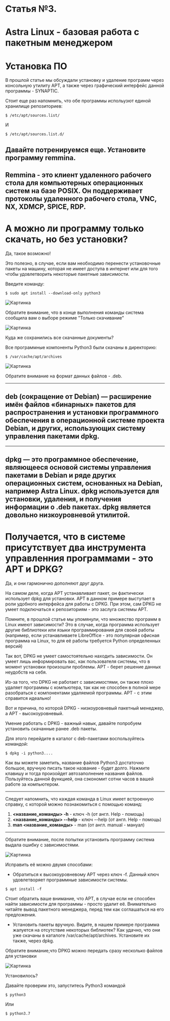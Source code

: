 
# Статья №3.

# Astra Linux -  базовая работа с пакетным менеджером

# Установка ПО
В прошлой статье мы обсуждали установку и удаление программ через консольную утилиту APT, а также через графический интерфейс данной программы - SYNAPTIC.

Стоит еще раз напомнить, что обе программы испольузют единой хранилище репозиториев:
```console
$ /etc/apt/sources.list/
```
И
```console
$ /etc/apt/sources.list.d/
```

Давайте потренируемся еще. Установите программу remmina.
---------------
Remmina - это клиент удаленного рабочего стола для компьютерных операционных
систем на базе POSIX. Он поддерживает протоколы удаленного рабочего стола,
VNC, NX, XDMCP, SPICE, RDP.
---------------

# А можно ли программу только скачать, но без установки?

Да, такое возможно!

Это полезно, в случае, если вам необходимо перенести установочные пакеты на
машину, которая не имеет доступа в интернет или для того чтобы удовлетворить
некоторые пакетные зависимости.

Введите команду:
```console
$ sudo apt install --download-only python3
```

![Картинка](./Photo31.png)

Обратите внимание, что в конце выполнения команды система сообщила вам о выборе режиме "Только скачивание"

![Картинка](./Photo32.png)

Куда же сохранились все скачанные документы?

Все программные компоненты Python3 были скачаны в директорию:
```console
$ /var/cache/apt/archives
```

![Картинка](./Photo33.png)

Обратите внимание на формат данных файлов - .deb.

---------------
deb (сокращение от Debian) — расширение имён файлов «бинарных»
пакетов для распространения и установки программного обеспечения в
операционной системе проекта Debian, и других, использующих систему
управления пакетами dpkg.
---------------

---------------
dpkg — это программное обеспечение, являющееся основой системы
управления пакетами в Debian и ряде других операционных систем,
основанных на Debian, например Astra Linux. dpkg используется для установки,
удаления, и получения информации о .deb пакетах. dpkg является довольно
низкоуровневой утилитой.
---------------

# Получается, что в системе присутствует два инструмента управленния программами - это APT и DPKG?

Да, и они гармонично дополняют друг друга.

На самом деле, когда APT устанавливает пакет, он фактически использует dpkg для установки. APT в данном примере выступает в роли удобного интерфейса для работы с DPKG.
При этом, сам DPKG не умеет подключаться к репозиториям - это заслуга системы APT.

Помните, в прошлой статье мы упомянули, что множество программ в Linux имеют зависимости?
Это в случае, когда программа использует другие библиотеки или языки программирования для своей работы (например, если устанавливаете LibreOffice - это популярная офисная программа на Linux, то для её работы требуется Python определенных версий)

Так вот, DPKG не умеет самостоятельно находить зависимости. Он умеет лишь информировать вас, как пользователя системы, что в момент установки произошли проблемы. APT - берет решение данных неудобств на себя.

Из-за того, что DPKG не работает с зависимостями, он также плохо удаляет программы с компьютера, так как не способен в полной мере разобраться с компонентами удаляемой программы. APT - с этим справится идеально!

Вот и причина, по которой DPKG - низкоуровневый пакетный менеджер, а APT - высокоуровневый.

Умение работать с DPKG - важный навык, давайте попробуем установить скачанные ранее .deb пакеты.

Для этого перейдите в каталог с deb-пакетами воспользуйтесь командой:
```console
$ dpkg -i python3....
```

Как вы можете заметить, название файлов Python3 достаточно большое, вручную писать такое название - будет  долго. Нажмите клавишу <Tab> и тогда произойдет автозаполнение названия файлов.
Пользуйтесь данной функцией, она сэкономит сотни часов в вашей работе за компьютером.

---------------
Следует напомнить, что каждая команда в Linux имеет встроенную справку, с
которой можно познакомиться с помощью команд:
1) **<название_команды> -h** - ключ -h (от англ. Help - помощь)
2) **<название_команды> --help** - ключ --help (от англ. Help - помощь)
3) **man <название_команды>** - man (от англ. manual - мануал)
---------------

Обратите внимание, после попытки установить программу система выдала ошибку с зависимостями.

![Картинка](./Photo34.png)

Исправить её можно двумя способами:
* Обратиться к высокоуровневому APT через ключ -f.
Данный ключ удовлетворяет программные зависимости системы.
```console
$ apt install -f
```

Стоит обратить ваше внимание, что APT, в случае если не способен найти зависимости для программы - просто удалит её. Внимательно читайте вывод пакетного менеджера, перед тем как соглашаться на его предложения.

* Установить пакеты вручную. Видите, в нашем примере программа жалуется на отсутствие некоторых библиотек?
Как удачно, что они уже скачаны в каталоге /var/cache/apt/archives. Установите их также, через dpkg.

Обратите внимание,что DPKG можно передать сразу несколько файлов для установки

![Картинка](./Photo35.png)

Установилось?

Давайте проверим это, запуститесь Python3 командой
```console
$ python3
```
Или
```console
$ python3.7
```
